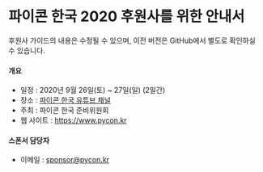 # 파이콘 한국 2020 후원사를 위한 안내서

후원사 가이드의 내용은 수정될 수 있으며, 이전 버전은 GitHub에서 별도로 확인하실 수 있습니다.

#### 개요

- 일정 : 2020년 9월 26일(토) ~ 27일(일) (2일간)
- 장소 : [파이콘 한국 유튜브 채널](https://www.youtube.com/channel/UC26x6D5xpKx6io4ShfXa_Ow)
- 주최 : 파이콘 한국 준비위원회
- 웹 사이트 : https://www.pycon.kr

#### 스폰서 담당자

- 이메일 : sponsor@pycon.kr
